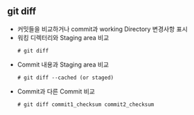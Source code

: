 ## git diff
  * 커밋들을 비교하거나 commit과 working Directory 변경사항 표시
  * 워킹 디렉터리와 Staging area 비교
     ```linux
     # git diff
     ```
  * Commit 내용과 Staging area 비교
     ```linux
     # git diff --cached (or staged)
     ```
  * Commit과 다른 Commit 비교
     ```linux
     # git diff commit1_checksum commit2_checksum
     ```
